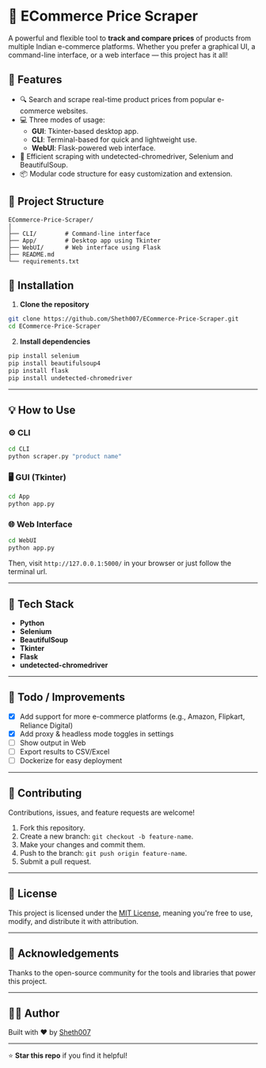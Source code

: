 # 🛒 ECommerce Price Scraper

A powerful and flexible tool to **track and compare prices** of products from multiple Indian e-commerce platforms. Whether you prefer a graphical UI, a command-line interface, or a web interface — this project has it all!

## 🚀 Features

- 🔍 Search and scrape real-time product prices from popular e-commerce websites.
- 💻 Three modes of usage:
  - **GUI**: Tkinter-based desktop app.
  - **CLI**: Terminal-based for quick and lightweight use.
  - **WebUI**: Flask-powered web interface.
- 🧠 Efficient scraping with undetected-chromedriver, Selenium and BeautifulSoup.
- 📦 Modular code structure for easy customization and extension.

## 📁 Project Structure

```
ECommerce-Price-Scraper/
│
├── CLI/        # Command-line interface
├── App/        # Desktop app using Tkinter
├── WebUI/      # Web interface using Flask
├── README.md
└── requirements.txt
```

## 🔧 Installation

1. **Clone the repository**
```bash
git clone https://github.com/Sheth007/ECommerce-Price-Scraper.git
cd ECommerce-Price-Scraper
```

2. **Install dependencies**
```bash
pip install selenium
pip install beautifulsoup4
pip install flask
pip install undetected-chromedriver
```
---

## 💡 How to Use

### ⚙️ CLI
```bash
cd CLI
python scraper.py "product name"
```

### 🖥 GUI (Tkinter)
```bash
cd App
python app.py
```

### 🌐 Web Interface
```bash
cd WebUI
python app.py
```
Then, visit `http://127.0.0.1:5000/` in your browser or just follow the terminal url.

---

## 📌 Tech Stack

- **Python**
- **Selenium**
- **BeautifulSoup**
- **Tkinter**
- **Flask**
- **undetected-chromedriver**

---

## 📌 Todo / Improvements

- [x] Add support for more e-commerce platforms (e.g., Amazon, Flipkart, Reliance Digital)
- [x] Add proxy & headless mode toggles in settings
- [ ] Show output in Web
- [ ] Export results to CSV/Excel
- [ ] Dockerize for easy deployment

---

## 🤝 Contributing

Contributions, issues, and feature requests are welcome!

1. Fork this repository.
2. Create a new branch: `git checkout -b feature-name`.
3. Make your changes and commit them.
4. Push to the branch: `git push origin feature-name`.
5. Submit a pull request.

---

## 📄 License

This project is licensed under the [MIT License](LICENSE), meaning you're free to use, modify, and distribute it with attribution.

---

## 🙌 Acknowledgements

Thanks to the open-source community for the tools and libraries that power this project.

---

## 👨‍💻 Author

Built with ❤️ by [Sheth007](https://github.com/Sheth007)  

---

⭐ **Star this repo** if you find it helpful!
